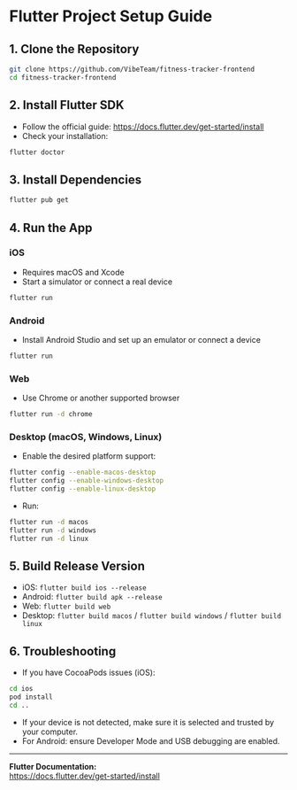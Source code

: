 # Flutter Project Setup Guide

## 1. Clone the Repository

```sh
git clone https://github.com/VibeTeam/fitness-tracker-frontend
cd fitness-tracker-frontend
```

## 2. Install Flutter SDK

- Follow the official guide: https://docs.flutter.dev/get-started/install
- Check your installation:

```sh
flutter doctor
```

## 3. Install Dependencies

```sh
flutter pub get
```

## 4. Run the App

### iOS

- Requires macOS and Xcode
- Start a simulator or connect a real device

```sh
flutter run
```

### Android

- Install Android Studio and set up an emulator or connect a device

```sh
flutter run
```

### Web

- Use Chrome or another supported browser

```sh
flutter run -d chrome
```

### Desktop (macOS, Windows, Linux)

- Enable the desired platform support:

```sh
flutter config --enable-macos-desktop
flutter config --enable-windows-desktop
flutter config --enable-linux-desktop
```

- Run:

```sh
flutter run -d macos
flutter run -d windows
flutter run -d linux
```

## 5. Build Release Version

- iOS: `flutter build ios --release`
- Android: `flutter build apk --release`
- Web: `flutter build web`
- Desktop: `flutter build macos` / `flutter build windows` / `flutter build linux`

## 6. Troubleshooting

- If you have CocoaPods issues (iOS):

```sh
cd ios
pod install
cd ..
```

- If your device is not detected, make sure it is selected and trusted by your computer.
- For Android: ensure Developer Mode and USB debugging are enabled.

---

**Flutter Documentation:**  
https://docs.flutter.dev/get-started/install
